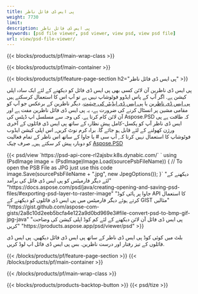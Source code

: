 ```yaml
---
title: پی ایس ڈی فائل ناظر
weight: 7730
limit: 
description: پی ایس ڈی فائل ناظر
keywords: [psd file viewer, psd viewer, view psd, view psd file]
url: view/psd-file-viewer/
---
```


{{< blocks/products/pf/main-wrap-class >}}

{{< blocks/products/pf/main-container >}}

{{< blocks/products/pf/feature-page-section h2="پی ایس ڈی فائل ناظر" >}}
<p>پی ایس ڈی ناظرین آن لائن کسی بھی پی ایس ڈی فائل کو دیکھنے کے لئے ایک سادہ اپلی کیشن ہے. اگر آپ کے پاس ایڈوو فوٹوشاپ نہیں ہے تو آپ اس کا استعمال کرسکتے ہیں <a href="/psd/view/psd-file-viewer">پی ایس ڈی ناظرین</a> یا <a href="https://products.aspose.app/psd/editor">پی ایس ڈی ایڈیٹر کی حیثیت</a>. دیگر ناظرین کے برعکس جو آپ کو مقامی مشین پر انسٹال کرنے کی ضرورت ہے، یہ پی ایس ڈی فائل ناظرین مفت ہے اور آن لائن کام کرتا ہے. کی وجہ سے مسلسل اپ ڈیٹس کی Aspose.PSD کہ طاقت ہے پی ایس ڈی ناظر آپ کو پکسل-کامل پیش نظارہ کے ساتھ پی ایس ڈی فائلوں کے آخری ورژن کھولنے کے لئے قابل ہو جائے گا. براہ کرم نوٹ کریں, اس اپلی کیشن ایڈوب فوٹوشاپ کا استعمال نہیں کرتا کہ, آپ سی # یا جاوا کے ساتھ اس ناظر کے تمام فعالیت کو دوبارہ پیش کر سکتے ہیں, صرف چیک <a href="https://products.aspose.com/psd">Aspose.PSD</a></p>
{{< psd/view `https://psd-api-core-rl2ajsbv.k8s.dynabic.com/` 
`    using (PsdImage image = (PsdImage)Image.Load(sourcePsbFileName))
    {
	    // To open the PSB File as JPG just use this code
        image.Save(sourcePsbFileName + ".jpg",  new JpegOptions());
    }` 
"دیکھنے کے لئے دیگر فارمیٹس کو پی ایس ڈی فائل کی برآمد" "https://docs.aspose.com/psd/java/creating-opening-and-saving-psd-files/#exporting-psd-layer-to-raster-image" 
"جاوا پر ہائی کوڈ API کا استعمال کرتے ہوئے دیگر فارمیٹس میں پی ایس ڈی فائلوں کو دیکھنے کے GIST مثالیں" "https://gist.github.com/aspose-com-gists/2a8c10d2eeb5bcfa4e122a9d0bd969e3#file-convert-psd-to-bmp-gif-jpg-java" 
"پی ایس ڈی فائل آن لائن دیکھنے کے لئے کم کوڈ اپلی کیشن کی وضاحت کریں" "https://products.aspose.app/psd/viewer/psd" >}}
<p>بلٹ میں کوئی کوڈ پی ایس ڈی ناظر کے ساتھ پی ایس ڈی فائل دیکھیں. پی ایس ڈی فائلوں کے تیز رفتار اور درست ناظرین. بس پی ایس ڈی فائل اپ لوڈ کریں.</p>
{{< /blocks/products/pf/feature-page-section >}}
{{< /blocks/products/pf/main-container >}}


{{< /blocks/products/pf/main-wrap-class >}}

{{< blocks/products/products-backtop-button >}}
{{< psd/tize >}}
